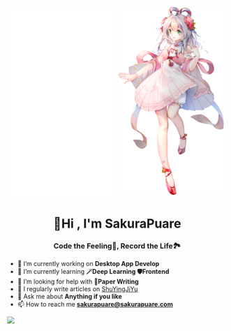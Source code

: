 <div align="center">
    <picture>
        <source media="(max-width: 767px)" srcset="./github-metrics.svg" width="100%">
        <img src="./github-metrics.svg" alt="Metrics" width="48%" align="top">
    </picture>
    <picture>
        <source media="(max-width: 767px)" srcset="./assets/00000-minimized.webp" width="100%">
        <a target="_blank" alt="LuoTianYi from Pixiv rokusa" href="https://www.pixiv.net/artworks/71684890">
            <img src="./assets/00000-minimized-720.webp" alt="Luotianyi" width="48%" align="top">
        </a>
    </picture>
</div>

<h1 align="center">👋Hi , I'm SakuraPuare
<h3 align="center">Code the Feeling🌼, Record the Life🏞️</h3>

- 🔭 I’m currently working on **Desktop App Develop**
- 🌱 I’m currently learning **🪄Deep Learning 🛡️Frontend**
- 🤝 I’m looking for help with **📄Paper Writing**
- 📝 I regularly write articles on [ShuYingJiYu](https://blog.sakurapuare.com)
- 💬 Ask me about **Anything if you like**
- 📫 How to reach me **<sakurapuare@sakurapuare.com>**

![](https://github-readme-stats.vercel.app/api?username=sakurapuare&show_icons=true&theme=dracula&locale=en&count_private=true)    
